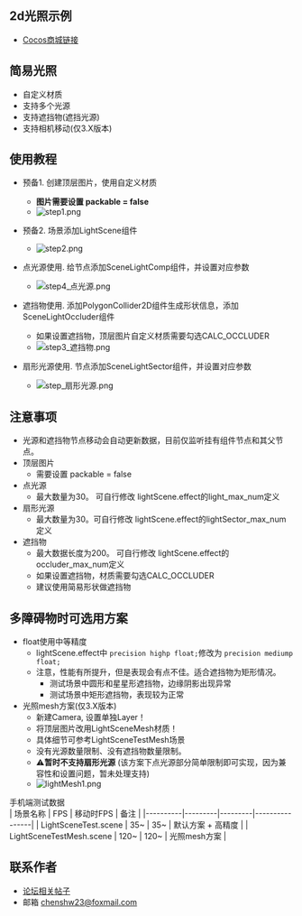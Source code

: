 ## 2d光照示例

- [Cocos商城链接](https://store.cocos.com/dashboard/detail/8073?distributorid=1617880&share_source=dashboard)

## 简易光照
- 自定义材质
- 支持多个光源
- 支持遮挡物(遮挡光源)
- 支持相机移动(仅3.X版本)

## 使用教程
- 预备1. 创建顶层图片，使用自定义材质
    - **图片需要设置 packable = false**
    - ![step1.png](https://download.cocos.com/CocosStore/resource/555d0c52ba3d4ea89355ff1d3e19af44/555d0c52ba3d4ea89355ff1d3e19af44.png)
- 预备2. 场景添加LightScene组件
    - ![step2.png](https://download.cocos.com/CocosStore/resource/d7b5ab43ec1c46e0883659e5b9ae81c4/d7b5ab43ec1c46e0883659e5b9ae81c4.png)

- 点光源使用. 给节点添加SceneLightComp组件，并设置对应参数
    - ![step4_点光源.png](https://download.cocos.com/CocosStore/resource/62f34b69395b482190fe5c8ac66315c0/62f34b69395b482190fe5c8ac66315c0.png)
- 遮挡物使用. 添加PolygonCollider2D组件生成形状信息，添加SceneLightOccluder组件
    - 如果设置遮挡物，顶层图片自定义材质需要勾选CALC_OCCLUDER
    - ![step3_遮挡物.png](https://download.cocos.com/CocosStore/resource/05e6cb1871584bc98e65039783c837b8/05e6cb1871584bc98e65039783c837b8.png)

- 扇形光源使用. 节点添加SceneLightSector组件，并设置对应参数
    - ![step_扇形光源.png](https://download.cocos.com/CocosStore/resource/f9a6cdc9fd7f45d0ac8e9dd4f81cb385/f9a6cdc9fd7f45d0ac8e9dd4f81cb385.png)

## 注意事项
- 光源和遮挡物节点移动会自动更新数据，目前仅监听挂有组件节点和其父节点。
- 顶层图片
    - 需要设置 packable = false
- 点光源
    - 最大数量为30。 可自行修改 lightScene.effect的light_max_num定义
- 扇形光源
    - 最大数量为30。可自行修改 lightScene.effect的lightSector_max_num定义
- 遮挡物
    - 最大数据长度为200。 可自行修改 lightScene.effect的occluder_max_num定义
    - 如果设置遮挡物，材质需要勾选CALC_OCCLUDER
    - 建议使用简易形状做遮挡物

## 多障碍物时可选用方案
- float使用中等精度
    - lightScene.effect中 `precision highp float;`修改为 `precision mediump float;` 
    - 注意，性能有所提升，但是表现会有点不佳。适合遮挡物为矩形情况。
        - 测试场景中圆形和星星形遮挡物，边缘阴影出现异常
        - 测试场景中矩形遮挡物，表现较为正常
- 光照mesh方案(仅3.X版本)
    - 新建Camera, 设置单独Layer！
    - 将顶层图片改用LightSceneMesh材质！
    - 具体细节可参考LightSceneTestMesh场景
    - 没有光源数量限制、没有遮挡物数量限制。
    - ⚠️**暂时不支持扇形光源** (该方案下点光源部分简单限制即可实现，因为兼容性和设置问题，暂未处理支持)
    - ![lightMesh1.png](https://download.cocos.com/CocosStore/resource/40f130dd6737401d999dd83c1aa67cb3/40f130dd6737401d999dd83c1aa67cb3.png)

手机端测试数据  
| 场景名称 | FPS | 移动时FPS | 备注           |
|----------|---------|---------|----------------|
| LightSceneTest.scene    | 35~      | 35~      | 默认方案 + 高精度   |
| LightSceneTestMesh.scene    | 120~       | 120~      | 光照mesh方案 |

## 联系作者
- [论坛相关帖子](https://forum.cocos.org/t/topic/170254/4)
- 邮箱 chenshw23@foxmail.com


